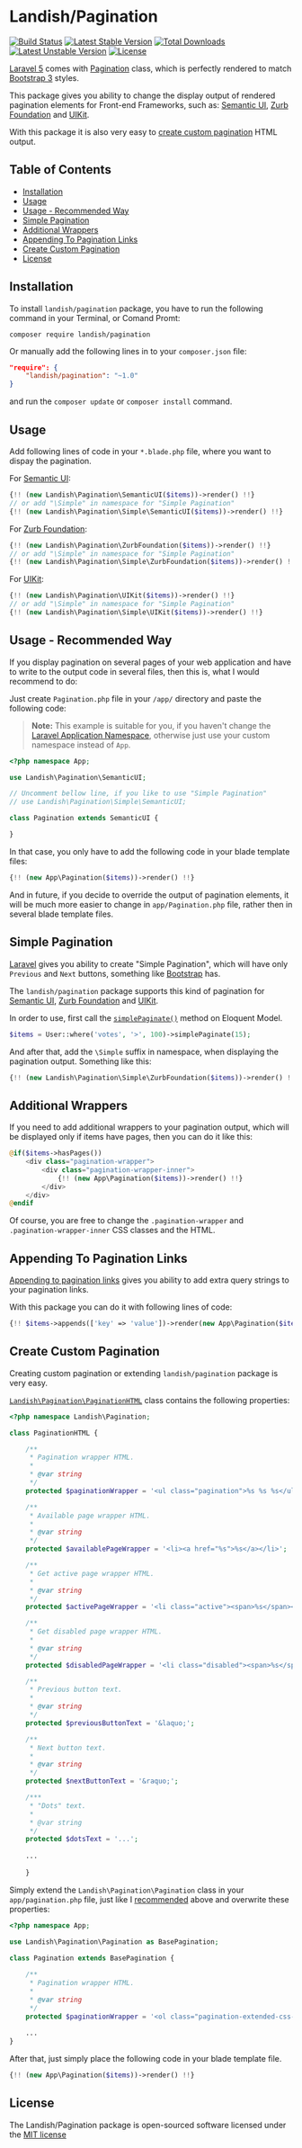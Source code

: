 # Landish/Pagination

[![Build Status](https://travis-ci.org/Landish/Pagination.svg?branch=master)](https://travis-ci.org/Landish/Pagination)
[![Latest Stable Version](https://poser.pugx.org/landish/pagination/v/stable)](https://packagist.org/packages/landish/pagination) 
[![Total Downloads](https://poser.pugx.org/landish/pagination/downloads)](https://packagist.org/packages/landish/pagination) 
[![Latest Unstable Version](https://poser.pugx.org/landish/pagination/v/unstable)](https://packagist.org/packages/landish/pagination) 
[![License](https://poser.pugx.org/landish/pagination/license)](https://packagist.org/packages/landish/pagination)

[Laravel 5](http://laravel.com/) comes with [Pagination](http://laravel.com/docs/5.0/pagination) class, which is perfectly rendered to match [Bootstrap 3](http://getbootstrap.com/components/#pagination) styles. 

This package gives you ability to change the display output of rendered pagination elements for Front-end Frameworks, such as: [Semantic UI](http://semantic-ui.com/collections/menu.html#pagination), [Zurb Foundation](http://foundation.zurb.com/docs/components/pagination.html) and [UIKit](http://getuikit.com/docs/pagination.html).

With this package it is also very easy to [create custom pagination](#create-custom-pagination) HTML output.

## Table of Contents
* [Installation](#installation)
* [Usage](#usage)
* [Usage - Recommended Way](#usage---recommended-way)
* [Simple Pagination](#simple-pagination)
* [Additional Wrappers](#additional-wrappers)
* [Appending To Pagination Links](#appending-to-pagination-links)
* [Create Custom Pagination](#create-custom-pagination)
* [License](#license)


## Installation

To install `landish/pagination` package, you have to run the following command in your Terminal, or Comand Promt:

```
composer require landish/pagination
```

Or manually add the following lines in to your `composer.json` file:

```json
"require": {
    "landish/pagination": "~1.0"
}
```

and run the `composer update` or `composer install` command.

## Usage

Add following lines of code in your `*.blade.php` file, where you want to dispay the pagination.

For [Semantic UI](http://semantic-ui.com/):

```php
{!! (new Landish\Pagination\SemanticUI($items))->render() !!}
// or add "\Simple" in namespace for "Simple Pagination"
{!! (new Landish\Pagination\Simple\SemanticUI($items))->render() !!}
```

For [Zurb Foundation](http://foundation.zurb.com/):

```php
{!! (new Landish\Pagination\ZurbFoundation($items))->render() !!}
// or add "\Simple" in namespace for "Simple Pagination"
{!! (new Landish\Pagination\Simple\ZurbFoundation($items))->render() !!}
```

For [UIKit](http://getuikit.com/):

```php
{!! (new Landish\Pagination\UIKit($items))->render() !!}
// or add "\Simple" in namespace for "Simple Pagination"
{!! (new Landish\Pagination\Simple\UIKit($items))->render() !!}
```

## Usage - Recommended Way

If you display pagination on several pages of your web application and have to write to the output code in several files, then this is, what I would recommend to do:

Just create `Pagination.php` file in your `/app/` directory and paste the following code:

> **Note:** This example is suitable for you, if you haven't change the [Laravel Application Namespace](http://laravel.com/docs/5.0/structure#namespacing-your-application), otherwise just use your custom namespace instead of `App`.

```php
<?php namespace App;

use Landish\Pagination\SemanticUI;

// Uncomment bellow line, if you like to use "Simple Pagination"
// use Landish\Pagination\Simple\SemanticUI;

class Pagination extends SemanticUI {

}
```

In that case, you only have to add the following code in your blade template files:

```php
{!! (new App\Pagination($items))->render() !!}
```

And in future, if you decide to override the output of pagination elements, it will be much more easier to change in `app/Pagination.php` file, rather then in several blade template files.

## Simple Pagination

[Laravel](http://laravel.com/docs/5.0/pagination) gives you ability to create "Simple Pagination", which will have only `Previous` and `Next` buttons, something like [Bootstrap](http://getbootstrap.com/components/#pagination-pager) has. 

The `landish/pagination` package supports this kind of pagination for [Semantic UI](http://semantic-ui.com/collections/menu.html#pagination), [Zurb Foundation](http://foundation.zurb.com/docs/components/pagination.html) and [UIKit](http://getuikit.com/docs/pagination.html).

In order to use, first call the [`simplePaginate()`](http://laravel.com/api/5.0/Illuminate/Database/Eloquent/Builder.html#method_simplePaginate) method on Eloquent Model.

```php
$items = User::where('votes', '>', 100)->simplePaginate(15);
```

And after that, add the `\Simple` suffix in namespace, when displaying the pagination output. Something like this:

```php
{!! (new Landish\Pagination\Simple\ZurbFoundation($items))->render() !!}
```

## Additional Wrappers

If you need to add additional wrappers to your pagination output, which will be displayed only if items have pages, then you can do it like this:

```php
@if($items->hasPages())
	<div class="pagination-wrapper">
    	<div class="pagination-wrapper-inner">
        	{!! (new App\Pagination($items))->render() !!}
        </div>
	</div>
@endif
```

Of course, you are free to change the `.pagination-wrapper` and `.pagination-wrapper-inner` CSS classes and the HTML.

## Appending To Pagination Links

[Appending to pagination links](http://laravel.com/docs/5.0/pagination#appending-to-pagination-links) gives you ability to add extra query strings to your pagination links.

With this package you can do it with following lines of code:

```php
{!! $items->appends(['key' => 'value'])->render(new App\Pagination($items))  !!}
```

## Create Custom Pagination

Creating custom pagination or extending `landish/pagination` package is very easy. 

[`Landish\Pagination\PaginationHTML`](https://github.com/Landish/Pagination/blob/master/src/PaginationHTML.php) class contains the following properties:

```php
<?php namespace Landish\Pagination;

class PaginationHTML {

    /**
     * Pagination wrapper HTML.
     *
     * @var string
     */
    protected $paginationWrapper = '<ul class="pagination">%s %s %s</ul>';

    /**
     * Available page wrapper HTML.
     *
     * @var string
     */
    protected $availablePageWrapper = '<li><a href="%s">%s</a></li>';

    /**
     * Get active page wrapper HTML.
     *
     * @var string
     */
    protected $activePageWrapper = '<li class="active"><span>%s</span></li>';

    /**
     * Get disabled page wrapper HTML.
     *
     * @var string
     */
    protected $disabledPageWrapper = '<li class="disabled"><span>%s</span></li>';

    /**
     * Previous button text.
     *
     * @var string
     */
    protected $previousButtonText = '&laquo;';

    /**
     * Next button text.
     *
     * @var string
     */
    protected $nextButtonText = '&raquo;';

    /***
     * "Dots" text.
     *
     * @var string
     */
    protected $dotsText = '...';
    
    ...
    
    }
```

Simply extend the `Landish\Pagination\Pagination` class in your `app/pagination.php` file, just like I [recommended](#usage---recommended-way) above and overwrite these properties:

```php
<?php namespace App;

use Landish\Pagination\Pagination as BasePagination;

class Pagination extends BasePagination {
	
	/**
     * Pagination wrapper HTML.
     *
     * @var string
     */
	protected $paginationWrapper = '<ol class="pagination-extended-css-class">%s %s %s</ol>';
	
	...
}
```

After that, just simply place the following code in your blade template file.

```php
{!! (new App\Pagination($items))->render() !!}
```

## License

The Landish/Pagination package is open-sourced software licensed under the [MIT license](http://opensource.org/licenses/MIT)